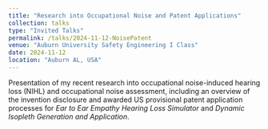 ```yaml
---
title: "Research into Occupational Noise and Patent Applications"
collection: talks
type: "Invited Talks"
permalink: /talks/2024-11-12-NoisePatent
venue: "Auburn University Safety Engineering I Class"
date: 2024-11-12
location: "Auburn AL, USA"
---
```


Presentation of my recent research into occupational noise-induced hearing loss (NIHL) and occupational noise assessment, including an overview of the invention disclosure and awarded US provisional patent application processes for *Ear to Ear Empathy Hearing Loss Simulator* and *Dynamic Isopleth Generation and Application*.
